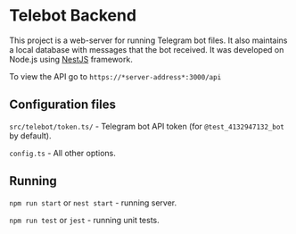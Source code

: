 # Telebot Backend

This project is a web-server for running Telegram bot files. It also maintains a local database with messages that the bot received. It was developed on Node.js using [NestJS](https://nestjs.com/) framework.

To view the API go to `https://*server-address*:3000/api`

## Configuration files

`src/telebot/token.ts/` - Telegram bot API token (for `@test_4132947132_bot` by default).

`config.ts` - All other options.

## Running

`npm run start` or `nest start` - running server.

`npm run test` or `jest` - running unit tests.
